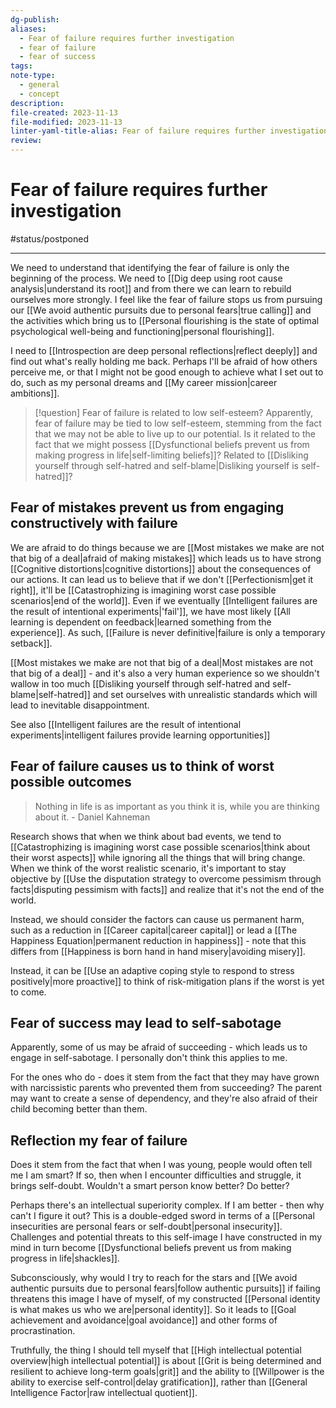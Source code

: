 ```yaml
---
dg-publish: 
aliases:
  - Fear of failure requires further investigation
  - fear of failure
  - fear of success
tags: 
note-type:
  - general
  - concept
description: 
file-created: 2023-11-13
file-modified: 2023-11-13
linter-yaml-title-alias: Fear of failure requires further investigation
review:
---
```


# Fear of failure requires further investigation

#status/postponed 

---

We need to understand that identifying the fear of failure is only the beginning of the process. We need to [[Dig deep using root cause analysis|understand its root]] and from there we can learn to rebuild ourselves more strongly.  I feel like the fear of failure stops us from pursuing our [[We avoid authentic pursuits due to personal fears|true calling]] and the activities which bring us to [[Personal flourishing is the state of optimal psychological well-being and functioning|personal flourishing]].

I need to [[Introspection are deep personal reflections|reflect deeply]] and find out what's really holding me back. Perhaps I'll be afraid of how others perceive me, or that I might not be good enough to achieve what I set out to do, such as my personal dreams and [[My career mission|career ambitions]].

> [!question] Fear of failure is related to low self-esteem?
> Apparently, fear of failure may be tied to low self-esteem, stemming from the fact that we may not be able to live up to our potential. Is it related to the fact that we might possess [[Dysfunctional beliefs prevent us from making progress in life|self-limiting beliefs]]? Related to [[Disliking yourself through self-hatred and self-blame|Disliking yourself is self-hatred]]?

## Fear of mistakes prevent us from engaging constructively with failure

We are afraid to do things because we are [[Most mistakes we make are not that big of a deal|afraid of making mistakes]] which leads us to have strong [[Cognitive distortions|cognitive distortions]] about the consequences of our actions. It can lead us to believe that if we don't [[Perfectionism|get it right]], it'll be [[Catastrophizing is imagining worst case possible scenarios|end of the world]]. Even if we eventually [[Intelligent failures are the result of intentional experiments|'fail']], we have most likely [[All learning is dependent on feedback|learned something from the experience]]. As such, [[Failure is never definitive|failure is only a temporary setback]].

[[Most mistakes we make are not that big of a deal|Most mistakes are not that big of a deal]] - and it's also a very human experience so we shouldn't wallow in too much [[Disliking yourself through self-hatred and self-blame|self-hatred]] and set ourselves with unrealistic standards which will lead to inevitable disappointment.

See also [[Intelligent failures are the result of intentional experiments|intelligent failures provide learning opportunities]]

## Fear of failure causes us to think of worst possible outcomes

> Nothing in life is as important as you think it is, while you are thinking about it.
> \- Daniel Kahneman

Research shows that when we think about bad events, we tend to [[Catastrophizing is imagining worst case possible scenarios|think about their worst aspects]] while ignoring all the things that will bring change. When we think of the worst realistic scenario, it's important to stay objective by [[Use the disputation strategy to overcome pessimism through facts|disputing pessimism with facts]] and realize that it's not the end of the world.

Instead, we should consider the factors can cause us permanent harm, such as a reduction in [[Career capital|career capital]] or lead a [[The Happiness Equation|permanent reduction in happiness]] - note that this differs from [[Happiness is born hand in hand misery|avoiding misery]]. 

Instead, it can be [[Use an adaptive coping style to respond to stress positively|more proactive]] to think of risk-mitigation plans if the worst is yet to come.

## Fear of success may lead to self-sabotage

Apparently, some of us may be afraid of succeeding - which leads us to engage in self-sabotage. I personally don't think this applies to me. 

For the ones who do - does it stem from the fact that they may have grown with narcissistic parents who prevented them from succeeding? The parent may want to create a sense of dependency, and they're also afraid of their child becoming better than them.

## Reflection my fear of failure

Does it stem from the fact that when I was young, people would often tell me I am smart? If so, then when I encounter difficulties and struggle, it brings self-doubt. Wouldn't a smart person know better? Do better? 

Perhaps there's an intellectual superiority complex. If I am better - then why can't I figure it out? This is a double-edged sword in terms of a [[Personal insecurities are personal fears or self-doubt|personal insecurity]]. Challenges and potential threats to this self-image I have constructed in my mind in turn become [[Dysfunctional beliefs prevent us from making progress in life|shackles]]. 

Subconsciously, why would I try to reach for the stars and [[We avoid authentic pursuits due to personal fears|follow authentic pursuits]] if failing threatens this image I have of myself, of my constructed [[Personal identity is what makes us who we are|personal identity]]. So it leads to [[Goal achievement and avoidance|goal avoidance]] and other forms of procrastination. 

Truthfully, the thing I should tell myself that [[High intellectual potential overview|high intellectual potential]] is about [[Grit is being determined and resilient to achieve long-term goals|grit]] and the ability to [[Willpower is the ability to exercise self-control|delay gratification]], rather than [[General Intelligence Factor|raw intellectual quotient]].